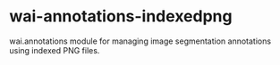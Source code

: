 # wai-annotations-indexedpng
wai.annotations module for managing image segmentation annotations using indexed PNG files.
